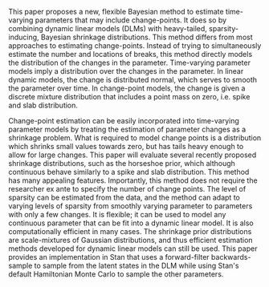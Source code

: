 This paper proposes a new, flexible Bayesian method to estimate time-varying parameters that may include change-points. It does so by combining dynamic linear models (DLMs) with heavy-tailed, sparsity-inducing, Bayesian shrinkage distributions. This method differs from most approaches to estimating change-points. Instead of trying to simultaneously estimate the number and locations of breaks, this method directly models the distribution of the changes in the parameter. Time-varying parameter models imply a distribution over the changes in the parameter. In linear dynamic models, the change is distributed normal, which serves to smooth the parameter over time. In change-point models, the change is given a discrete mixture distribution that includes a point mass on zero, i.e. spike and slab distribution. 

Change-point estimation can be easily incorporated into time-varying parameter models by treating the estimation of parameter changes as a shrinkage problem. What is required to model change points is a distribution which shrinks small values towards zero, but has tails heavy enough to allow for large changes. This paper will evaluate several recently proposed shrinkage distributions, such as the horseshoe prior, which although continuous behave similarly to a spike and slab distribution. This method has many appealing features. Importantly, this method does not require the researcher ex ante to specify the number of change points. The level of sparsity can be estimated from the data, and the method can adapt to varying levels of sparsity from smoothly varying parameter to parameters with only a few changes. It is flexible; it can be used to model any continuous parameter that can be fit into a dynamic linear model. It is also computationally efficient in many cases. The shrinkage prior distributions are scale-mixtures of Gaussian distributions, and thus efficient estimation methods developed for dynamic linear models can still be used. This paper provides an implementation in Stan that uses a forward-filter backwards-sample to sample from the latent states in the DLM while using Stan's default Hamiltonian Monte Carlo to sample the other parameters.

<!--  LocalWords:  DLMs DLM
 -->

